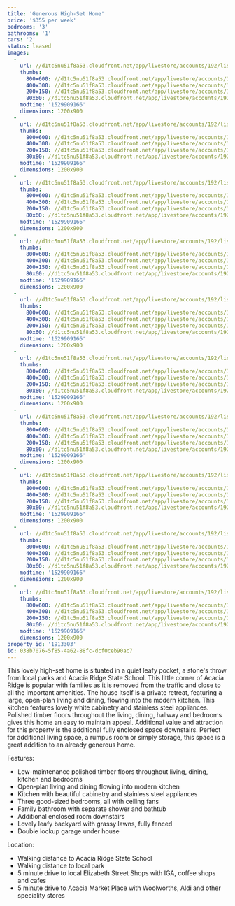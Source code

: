 ```yaml
---
title: 'Generous High-Set Home'
price: '$355 per week'
bedrooms: '3'
bathrooms: '1'
cars: '2'
status: leased
images:
  -
    url: //d1tc5nu51f8a53.cloudfront.net/app/livestore/accounts/192/listings/1538379/images/Celtis-13-Front-Dayn_3965700257_20180625044551.jpg
    thumbs:
      800x600: //d1tc5nu51f8a53.cloudfront.net/app/livestore/accounts/192/listings/1538379/images/Celtis-13-Front-Dayn_3965700257_20180625044551_800x600.jpg
      400x300: //d1tc5nu51f8a53.cloudfront.net/app/livestore/accounts/192/listings/1538379/images/Celtis-13-Front-Dayn_3965700257_20180625044551_400x300.jpg
      200x150: //d1tc5nu51f8a53.cloudfront.net/app/livestore/accounts/192/listings/1538379/images/Celtis-13-Front-Dayn_3965700257_20180625044551_200x150.jpg
      80x60: //d1tc5nu51f8a53.cloudfront.net/app/livestore/accounts/192/listings/1538379/images/Celtis-13-Front-Dayn_3965700257_20180625044551_80x60.jpg
    modtime: '1529909166'
    dimensions: 1200x900
  -
    url: //d1tc5nu51f8a53.cloudfront.net/app/livestore/accounts/192/listings/1538379/images/Celtis-13-Living2-Da_1274257184_20180625044538.jpg
    thumbs:
      800x600: //d1tc5nu51f8a53.cloudfront.net/app/livestore/accounts/192/listings/1538379/images/Celtis-13-Living2-Da_1274257184_20180625044538_800x600.jpg
      400x300: //d1tc5nu51f8a53.cloudfront.net/app/livestore/accounts/192/listings/1538379/images/Celtis-13-Living2-Da_1274257184_20180625044538_400x300.jpg
      200x150: //d1tc5nu51f8a53.cloudfront.net/app/livestore/accounts/192/listings/1538379/images/Celtis-13-Living2-Da_1274257184_20180625044538_200x150.jpg
      80x60: //d1tc5nu51f8a53.cloudfront.net/app/livestore/accounts/192/listings/1538379/images/Celtis-13-Living2-Da_1274257184_20180625044538_80x60.jpg
    modtime: '1529909166'
    dimensions: 1200x900
  -
    url: //d1tc5nu51f8a53.cloudfront.net/app/livestore/accounts/192/listings/1538379/images/Celtis-13-Living-Day_4785990381_20180625044541.jpg
    thumbs:
      800x600: //d1tc5nu51f8a53.cloudfront.net/app/livestore/accounts/192/listings/1538379/images/Celtis-13-Living-Day_4785990381_20180625044541_800x600.jpg
      400x300: //d1tc5nu51f8a53.cloudfront.net/app/livestore/accounts/192/listings/1538379/images/Celtis-13-Living-Day_4785990381_20180625044541_400x300.jpg
      200x150: //d1tc5nu51f8a53.cloudfront.net/app/livestore/accounts/192/listings/1538379/images/Celtis-13-Living-Day_4785990381_20180625044541_200x150.jpg
      80x60: //d1tc5nu51f8a53.cloudfront.net/app/livestore/accounts/192/listings/1538379/images/Celtis-13-Living-Day_4785990381_20180625044541_80x60.jpg
    modtime: '1529909166'
    dimensions: 1200x900
  -
    url: //d1tc5nu51f8a53.cloudfront.net/app/livestore/accounts/192/listings/1538379/images/Celtis-13-Kitchen-Da_2218973816_20180625044541.jpg
    thumbs:
      800x600: //d1tc5nu51f8a53.cloudfront.net/app/livestore/accounts/192/listings/1538379/images/Celtis-13-Kitchen-Da_2218973816_20180625044541_800x600.jpg
      400x300: //d1tc5nu51f8a53.cloudfront.net/app/livestore/accounts/192/listings/1538379/images/Celtis-13-Kitchen-Da_2218973816_20180625044541_400x300.jpg
      200x150: //d1tc5nu51f8a53.cloudfront.net/app/livestore/accounts/192/listings/1538379/images/Celtis-13-Kitchen-Da_2218973816_20180625044541_200x150.jpg
      80x60: //d1tc5nu51f8a53.cloudfront.net/app/livestore/accounts/192/listings/1538379/images/Celtis-13-Kitchen-Da_2218973816_20180625044541_80x60.jpg
    modtime: '1529909166'
    dimensions: 1200x900
  -
    url: //d1tc5nu51f8a53.cloudfront.net/app/livestore/accounts/192/listings/1538379/images/Celtis-13-Backyard-D_2741786224_20180625044536.jpg
    thumbs:
      800x600: //d1tc5nu51f8a53.cloudfront.net/app/livestore/accounts/192/listings/1538379/images/Celtis-13-Backyard-D_2741786224_20180625044536_800x600.jpg
      400x300: //d1tc5nu51f8a53.cloudfront.net/app/livestore/accounts/192/listings/1538379/images/Celtis-13-Backyard-D_2741786224_20180625044536_400x300.jpg
      200x150: //d1tc5nu51f8a53.cloudfront.net/app/livestore/accounts/192/listings/1538379/images/Celtis-13-Backyard-D_2741786224_20180625044536_200x150.jpg
      80x60: //d1tc5nu51f8a53.cloudfront.net/app/livestore/accounts/192/listings/1538379/images/Celtis-13-Backyard-D_2741786224_20180625044536_80x60.jpg
    modtime: '1529909166'
    dimensions: 1200x900
  -
    url: //d1tc5nu51f8a53.cloudfront.net/app/livestore/accounts/192/listings/1538379/images/Celtis-13-Bath-Dayne_7421982686_20180625044544.jpg
    thumbs:
      800x600: //d1tc5nu51f8a53.cloudfront.net/app/livestore/accounts/192/listings/1538379/images/Celtis-13-Bath-Dayne_7421982686_20180625044544_800x600.jpg
      400x300: //d1tc5nu51f8a53.cloudfront.net/app/livestore/accounts/192/listings/1538379/images/Celtis-13-Bath-Dayne_7421982686_20180625044544_400x300.jpg
      200x150: //d1tc5nu51f8a53.cloudfront.net/app/livestore/accounts/192/listings/1538379/images/Celtis-13-Bath-Dayne_7421982686_20180625044544_200x150.jpg
      80x60: //d1tc5nu51f8a53.cloudfront.net/app/livestore/accounts/192/listings/1538379/images/Celtis-13-Bath-Dayne_7421982686_20180625044544_80x60.jpg
    modtime: '1529909166'
    dimensions: 1200x900
  -
    url: //d1tc5nu51f8a53.cloudfront.net/app/livestore/accounts/192/listings/1538379/images/Celtis-13-Bed1-Dayne_5667970198_20180625044549.jpg
    thumbs:
      800x600: //d1tc5nu51f8a53.cloudfront.net/app/livestore/accounts/192/listings/1538379/images/Celtis-13-Bed1-Dayne_5667970198_20180625044549_800x600.jpg
      400x300: //d1tc5nu51f8a53.cloudfront.net/app/livestore/accounts/192/listings/1538379/images/Celtis-13-Bed1-Dayne_5667970198_20180625044549_400x300.jpg
      200x150: //d1tc5nu51f8a53.cloudfront.net/app/livestore/accounts/192/listings/1538379/images/Celtis-13-Bed1-Dayne_5667970198_20180625044549_200x150.jpg
      80x60: //d1tc5nu51f8a53.cloudfront.net/app/livestore/accounts/192/listings/1538379/images/Celtis-13-Bed1-Dayne_5667970198_20180625044549_80x60.jpg
    modtime: '1529909166'
    dimensions: 1200x900
  -
    url: //d1tc5nu51f8a53.cloudfront.net/app/livestore/accounts/192/listings/1538379/images/Celtis-13-Bed3-Dayne_848232059_20180625044545.jpg
    thumbs:
      800x600: //d1tc5nu51f8a53.cloudfront.net/app/livestore/accounts/192/listings/1538379/images/Celtis-13-Bed3-Dayne_848232059_20180625044545_800x600.jpg
      400x300: //d1tc5nu51f8a53.cloudfront.net/app/livestore/accounts/192/listings/1538379/images/Celtis-13-Bed3-Dayne_848232059_20180625044545_400x300.jpg
      200x150: //d1tc5nu51f8a53.cloudfront.net/app/livestore/accounts/192/listings/1538379/images/Celtis-13-Bed3-Dayne_848232059_20180625044545_200x150.jpg
      80x60: //d1tc5nu51f8a53.cloudfront.net/app/livestore/accounts/192/listings/1538379/images/Celtis-13-Bed3-Dayne_848232059_20180625044545_80x60.jpg
    modtime: '1529909166'
    dimensions: 1200x900
  -
    url: //d1tc5nu51f8a53.cloudfront.net/app/livestore/accounts/192/listings/1538379/images/Celtis-13-Bed2-Dayne_3443707058_20180625044547.jpg
    thumbs:
      800x600: //d1tc5nu51f8a53.cloudfront.net/app/livestore/accounts/192/listings/1538379/images/Celtis-13-Bed2-Dayne_3443707058_20180625044547_800x600.jpg
      400x300: //d1tc5nu51f8a53.cloudfront.net/app/livestore/accounts/192/listings/1538379/images/Celtis-13-Bed2-Dayne_3443707058_20180625044547_400x300.jpg
      200x150: //d1tc5nu51f8a53.cloudfront.net/app/livestore/accounts/192/listings/1538379/images/Celtis-13-Bed2-Dayne_3443707058_20180625044547_200x150.jpg
      80x60: //d1tc5nu51f8a53.cloudfront.net/app/livestore/accounts/192/listings/1538379/images/Celtis-13-Bed2-Dayne_3443707058_20180625044547_80x60.jpg
    modtime: '1529909166'
    dimensions: 1200x900
  -
    url: //d1tc5nu51f8a53.cloudfront.net/app/livestore/accounts/192/listings/1538379/images/Celtis-13-Downstairs_7857925207_20180625044534.jpg
    thumbs:
      800x600: //d1tc5nu51f8a53.cloudfront.net/app/livestore/accounts/192/listings/1538379/images/Celtis-13-Downstairs_7857925207_20180625044534_800x600.jpg
      400x300: //d1tc5nu51f8a53.cloudfront.net/app/livestore/accounts/192/listings/1538379/images/Celtis-13-Downstairs_7857925207_20180625044534_400x300.jpg
      200x150: //d1tc5nu51f8a53.cloudfront.net/app/livestore/accounts/192/listings/1538379/images/Celtis-13-Downstairs_7857925207_20180625044534_200x150.jpg
      80x60: //d1tc5nu51f8a53.cloudfront.net/app/livestore/accounts/192/listings/1538379/images/Celtis-13-Downstairs_7857925207_20180625044534_80x60.jpg
    modtime: '1529909166'
    dimensions: 1200x900
property_id: '1913303'
id: 038b7076-5f85-4a62-88fc-dcf0ceb90ac7
---
```

This lovely high-set home is situated in a quiet leafy pocket, a stone's throw from local parks and Acacia Ridge State School. This little corner of Acacia Ridge is popular with families as it is removed from the traffic and close to all the important amenities. The house itself is a private retreat, featuring a large, open-plan living and dining, flowing into the modern kitchen. This kitchen features lovely white cabinetry and stainless steel appliances. Polished timber floors throughout the living, dining, hallway and bedrooms gives this home an easy to maintain appeal. Additional value and attraction for this property is the additional fully enclosed space downstairs. Perfect for additional living space, a rumpus room or simply storage, this space is a great addition to an already generous home.


Features:

*  Low-maintenance polished timber floors throughout living, dining, kitchen and bedrooms
*  Open-plan living and dining flowing into modern kitchen
*  Kitchen with beautiful cabinetry and stainless steel appliances
*  Three good-sized bedrooms, all with ceiling fans
*  Family bathroom with separate shower and bathtub
*  Additional enclosed room downstairs
*  Lovely leafy backyard with grassy lawns, fully fenced
*  Double lockup garage under house

Location:

*  Walking distance to Acacia Ridge State School
*  Walking distance to local park
*  5 minute drive to local Elizabeth Street Shops with IGA, coffee shops and cafes
*  5 minute drive to Acacia Market Place with Woolworths, Aldi and other speciality stores